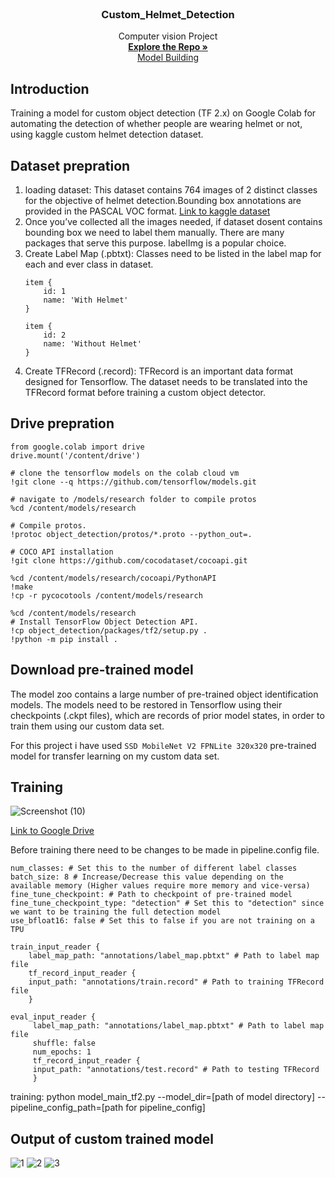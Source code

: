 <br />
<div align="center">
  
  <h3 align="center">Custom_Helmet_Detection</h3>

  <p align="center">
    Computer vision Project
    <br />
    <a href="https://github.com/Sanjay9783/Custom_Helmet_Detection.git"><strong>Explore the Repo »</strong></a>
    <br />
    <a href="https://github.com/Sanjay9783/Animal_10_Classification/blob/main/model.ipynb"> Model Building</a>
  </p>
</div>

## Introduction

Training a model for custom object detection (TF 2.x) on Google Colab for automating the detection of whether people are wearing helmet or not, using kaggle custom helmet detection dataset.

## Dataset prepration

1. loading dataset: This dataset contains 764 images of 2 distinct classes for the objective of helmet detection.Bounding box annotations are provided in the PASCAL VOC format. [Link to kaggle dataset](https://www.kaggle.com/datasets/andrewmvd/helmet-detection)
2. Once you’ve collected all the images needed, if dataset dosent contains bounding box we need to label them manually. There are many packages that serve this purpose. labelImg is a popular choice.
3. Create Label Map (.pbtxt): Classes need to be listed in the label map for each and ever class in dataset.
    ```shell
    item {
        id: 1
        name: 'With Helmet'
    }

    item {
        id: 2
        name: 'Without Helmet'
    }
   ```
4. Create TFRecord (.record): TFRecord is an important data format designed for Tensorflow. The dataset needs to be translated into the TFRecord format before training a custom object detector.

## Drive prepration

   ```shell
   from google.colab import drive
   drive.mount('/content/drive')
   
   # clone the tensorflow models on the colab cloud vm
   !git clone --q https://github.com/tensorflow/models.git
   
   # navigate to /models/research folder to compile protos
   %cd /content/models/research
   
   # Compile protos.
   !protoc object_detection/protos/*.proto --python_out=.
   
   # COCO API installation
   !git clone https://github.com/cocodataset/cocoapi.git
   
   %cd /content/models/research/cocoapi/PythonAPI
   !make
   !cp -r pycocotools /content/models/research
   
   %cd /content/models/research
   # Install TensorFlow Object Detection API.
   !cp object_detection/packages/tf2/setup.py .
   !python -m pip install .
   ```

## Download pre-trained model

The model zoo contains a large number of pre-trained object identification models. The models need to be restored in Tensorflow using their checkpoints (.ckpt files), which are records of prior model states, in order to train them using our custom data set.

For this project i have used `SSD MobileNet V2 FPNLite 320x320` pre-trained model for transfer learning on my custom data set.

## Training
![Screenshot (10)](https://user-images.githubusercontent.com/109721928/205642497-809a8423-137e-4d13-8de4-6bf24177f8a9.png)

[Link to Google Drive](https://drive.google.com/drive/folders/1u6CF362tbtmPGVn0H2TyzpaF7lsamisy?usp=share_link)

Before training there need to be changes to be made in pipeline.config file.

```shell
num_classes: # Set this to the number of different label classes
batch_size: 8 # Increase/Decrease this value depending on the available memory (Higher values require more memory and vice-versa)
fine_tune_checkpoint: # Path to checkpoint of pre-trained model
fine_tune_checkpoint_type: "detection" # Set this to "detection" since we want to be training the full detection model
use_bfloat16: false # Set this to false if you are not training on a TPU

train_input_reader {
    label_map_path: "annotations/label_map.pbtxt" # Path to label map file
    tf_record_input_reader {
    input_path: "annotations/train.record" # Path to training TFRecord file
    }

eval_input_reader {
     label_map_path: "annotations/label_map.pbtxt" # Path to label map file
     shuffle: false
     num_epochs: 1
     tf_record_input_reader {
     input_path: "annotations/test.record" # Path to testing TFRecord
     }
```

training: python model_main_tf2.py --model_dir=[path of model directory] --pipeline_config_path=[path for pipeline_config]

## Output of custom trained model

![1](https://user-images.githubusercontent.com/109721928/205643680-fb054626-a894-41a7-a8e5-68cc021d286e.JPG)
![2](https://user-images.githubusercontent.com/109721928/205643707-07770d3f-c8e9-48db-a749-997d33e34776.JPG)
![3](https://user-images.githubusercontent.com/109721928/205643724-93baf257-28a6-4f5d-8000-345139baadcc.JPG)


